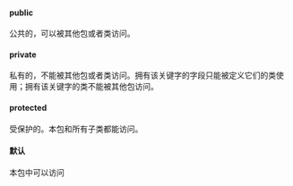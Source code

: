 #### public
公共的，可以被其他包或者类访问。
#### private
私有的，不能被其他包或者类访问。拥有该关键字的字段只能被定义它们的类使用；拥有该关键字的类不能被其他包访问。
#### protected
受保护的。本包和所有子类都能访问。
#### 默认
本包中可以访问